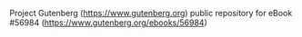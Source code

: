 Project Gutenberg (https://www.gutenberg.org) public repository for
eBook #56984 (https://www.gutenberg.org/ebooks/56984)
